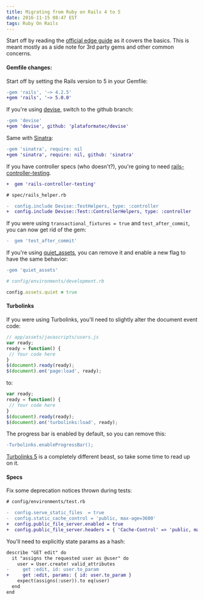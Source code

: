 ```yaml
---
title: Migrating from Ruby on Rails 4 to 5
date: 2016-11-15 08:47 EST
tags: Ruby On Rails
---
```


Start off by reading the [official edge guide](http://edgeguides.rubyonrails.org/upgrading_ruby_on_rails.html#upgrading-from-rails-4-2-to-rails-5-0) as it covers the basics. This is meant mostly as a side note for 3rd party gems and other common concerns.

#### Gemfile changes:

Start off by setting the Rails version to 5 in your Gemfile:

``` diff
-gem 'rails', '~> 4.2.5'
+gem 'rails', '~> 5.0.0'
```

If you're using [devise](https://github.com/plataformatec/devise), switch to the github branch:

``` diff
-gem 'devise'
+gem 'devise', github: 'plataformatec/devise'
```

Same with [Sinatra](https://github.com/sinatra/sinatra):

``` diff
-gem 'sinatra', require: nil
+gem 'sinatra', require: nil, github: 'sinatra'
```

If you have controller specs (who doesn't?), you're going to need [rails-controller-testing](https://github.com/rails/rails-controller-testing).

``` diff
+  gem 'rails-controller-testing'
```

``` diff
# spec/rails_helper.rb

-  config.include Devise::TestHelpers, type: :controller
+  config.include Devise::Test::ControllerHelpers, type: :controller
```

If you were using `transactional_fixtures = true` and `test_after_commit`, you can now get rid of the gem:

``` diff
-  gem 'test_after_commit'
```

If you're using [quiet_assets](https://github.com/evrone/quiet_assets), you can remove it and enable a new flag to have the same behavior:

``` diff
-gem 'quiet_assets'
```

``` ruby
# config/environments/development.rb

config.assets.quiet = true
```

#### Turbolinks
If you were using Turbolinks, you'll need to slightly alter the document event code:

``` js
// app/assets/javascripts/users.js
var ready;
ready = function() {
 // Your code here
}
$(document).ready(ready);
$(document).on('page:load', ready);
```

to:

``` js
var ready;
ready = function() {
 // Your code here
}
$(document).ready(ready);
$(document).on('turbolinks:load', ready);
```

The progress bar is enabled by default, so you can remove this:

``` diff
-Turbolinks.enableProgressBar();
```

[Turbolinks 5](https://github.com/turbolinks/turbolinks) is a completely different beast, so take some time to read up on it.

#### Specs

Fix some deprecation notices thrown during tests:

``` diff
# config/environments/test.rb

-  config.serve_static_files  = true
-  config.static_cache_control = 'public, max-age=3600'
+  config.public_file_server.enabled = true
+  config.public_file_server.headers = { 'Cache-Control' => 'public, max-age=3600' }
```

You'll need to explicitly state params as a hash:

``` diff
describe "GET edit" do
  it "assigns the requested user as @user" do
    user = User.create! valid_attributes
-     get :edit, id: user.to_param
+     get :edit, params: { id: user.to_param }
    expect(assigns(:user)).to eq(user)
  end
end
